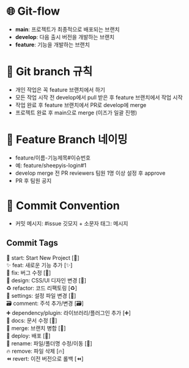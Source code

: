 # 🌐 Git-flow

- **main**: 프로젝트가 최종적으로 배포되는 브랜치
- **develop**: 다음 출시 버전을 개발하는 브랜치
- **feature**: 기능을 개발하는 브랜치

# 📌 Git branch 규칙

- 개인 작업은 꼭 feature 브랜치에서 하기
- 모든 작업 시작 전 develop에서 pull 받은 후 feature 브랜치에서 작업 시작
- 작업 완료 후 feature 브랜치에서 PR로 develop에 merge
- 프로젝트 완료 후 main으로 merge (이즈가 일괄 진행)

# 📝 Feature Branch 네이밍

- feature/이름-기능제목#이슈번호
- 예: feature/sheepyis-login#1
- develop merge 전 PR reviewers 팀원 1명 이상 설정 후 approve
- PR 후 팀원 공지

# 🎯 Commit Convention

- 커밋 메시지: #issue 깃모지 + 소문자 태그: 메시지

## Commit Tags

🎉 start: Start New Project [:tada:]  
✨ feat: 새로운 기능 추가 [:sparkles:]  
🐛 fix: 버그 수정 [:bug:]  
🎨 design: CSS/UI 디자인 변경 [:art:]  
♻️ refactor: 코드 리팩토링 [:recycle:]  
🔧 settings: 설정 파일 변경 [:wrench:]  
🗃️ comment: 주석 추가/변경 [:card_file_box:]  
➕ dependency/plugin: 라이브러리/플러그인 추가 [:heavy_plus_sign:]  
📝 docs: 문서 수정 [:memo:]  
🔀 merge: 브랜치 병합 [:twisted_rightwards_arrows:]  
🚀 deploy: 배포 [:rocket:]  
🚚 rename: 파일/폴더명 수정/이동 [:truck:]  
🔥 remove: 파일 삭제 [:fire:]  
⏪️ revert: 이전 버전으로 롤백 [:rewind:]
